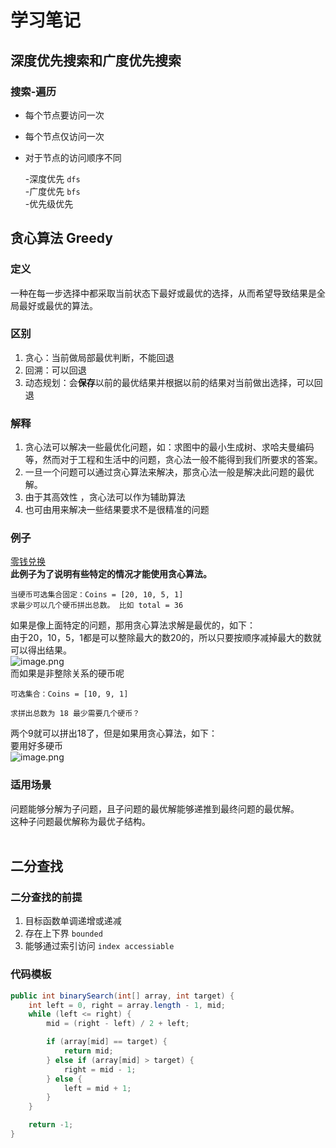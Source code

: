 # 学习笔记
## 深度优先搜索和广度优先搜索

<a name="ilOYI"></a>
### 搜索-遍历
- 每个节点要访问一次
- 每个节点仅访问一次
- 对于节点的访问顺序不同

     -深度优先 `dfs`     
     -广度优先 `bfs`<br>
     -优先级优先
## 贪心算法 Greedy

<a name="QD9pb"></a>
### 定义
一种在每一步选择中都采取当前状态下最好或最优的选择，从而希望导致结果是全局最好或最优的算法。
<a name="Rinjg"></a>
### 区别

1. 贪心：当前做局部最优判断，不能回退
1. 回溯：可以回退
1. 动态规划：会**保存**以前的最优结果并根据以前的结果对当前做出选择，可以回退
<a name="Mmmfu"></a>
### 解释

1.  贪心法可以解决一些最优化问题，如：求图中的最小生成树、求哈夫曼编码 等，然而对于工程和生活中的问题，贪心法一般不能得到我们所要求的答案。
1. 一旦一个问题可以通过贪心算法来解决，那贪心法一般是解决此问题的最优解。
1. 由于其高效性 ，贪心法可以作为辅助算法
1. 也可由用来解决一些结果要求不是很精准的问题
<a name="Jikep"></a>
### 例子 
[零钱兑换](https://leetcode-cn.com/problems/coin-change/) <br />**此例子为了说明有些特定的情况才能使用贪心算法。**
```
当硬币可选集合固定：Coins = [20, 10, 5, 1]
求最少可以几个硬币拼出总数。 比如 total = 36
```
如果是像上面特定的问题，那用贪心算法求解是最优的，如下：<br />由于20，10，5，1都是可以整除最大的数20的，所以只要按顺序减掉最大的数就可以得出结果。<br />![image.png](https://cdn.nlark.com/yuque/0/2020/png/564594/1598181880534-9c65cff8-af70-47d2-8a35-0b5411bc0496.png#align=left&display=inline&height=280&margin=%5Bobject%20Object%5D&name=image.png&originHeight=560&originWidth=907&size=47562&status=done&style=none&width=453.5)<br />而如果是非整除关系的硬币呢
```
可选集合：Coins = [10, 9, 1]

求拼出总数为 18 最少需要几个硬币？
```
两个9就可以拼出18了，但是如果用贪心算法，如下：<br />要用好多硬币<br />![image.png](https://cdn.nlark.com/yuque/0/2020/png/564594/1598182204273-de8918f3-f108-4046-b4f5-f927afadccf7.png#align=left&display=inline&height=345&margin=%5Bobject%20Object%5D&name=image.png&originHeight=689&originWidth=1520&size=65945&status=done&style=none&width=760)
<a name="uwxR7"></a>
### 适用场景
问题能够分解为子问题，且子问题的最优解能够递推到最终问题的最优解。<br />这种子问题最优解称为最优子结构。<br />
<br />
## 二分查找

<a name="dz7kU"></a>
### 二分查找的前提
1. 目标函数单调递增或递减
1. 存在上下界 `bounded` 
1. 能够通过索引访问 `index accessiable` 
<a name="jWQ3g"></a>
### 代码模板
```java 
public int binarySearch(int[] array, int target) {
    int left = 0, right = array.length - 1, mid;
    while (left <= right) {
        mid = (right - left) / 2 + left;

        if (array[mid] == target) {
            return mid;
        } else if (array[mid] > target) {
            right = mid - 1;
        } else {
            left = mid + 1;
        }
    }

    return -1;
}
```

